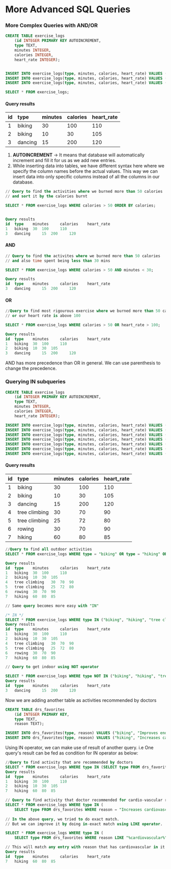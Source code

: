 # More Advanced SQL Queries

### More Complex Queries with AND/OR

```sql
CREATE TABLE exercise_logs
    (id INTEGER PRIMARY KEY AUTOINCREMENT,
    type TEXT,
    minutes INTEGER, 
    calories INTEGER,
    heart_rate INTEGER);


INSERT INTO exercise_logs(type, minutes, calories, heart_rate) VALUES ("biking", 30, 100, 110);
INSERT INTO exercise_logs(type, minutes, calories, heart_rate) VALUES ("biking", 10, 30, 105);
INSERT INTO exercise_logs(type, minutes, calories, heart_rate) VALUES ("dancing", 15, 200, 120);

SELECT * FROM exercise_logs;
```

#### Query results

| id | type | minutes | calories | heart\_rate |
| :--- | :--- | :--- | :--- | :--- |
| 1 | biking | 30 | 100 | 110 |
| 2 | biking | 10 | 30 | 105 |
| 3 | dancing | 15 | 200 | 120 |

1. **AUTOINCREMENT** -&gt; It means that database will automatically increment and fill it for us as we add new entries.
2. While inserting data into tables, we have different syntax here where we specify the column names before the actual values. This way we can insert data into only specific columns instead of all the columns in our database.

```sql
// Query to find the activities where we burned more than 50 calories
// and sort it by the calories burnt

SELECT * FROM exercise_logs WHERE calories > 50 ORDER BY calories;


Query results
id 	type 	minutes 	calories 	heart_rate
1 	biking 	30 	100 	110
3 	dancing 	15 	200 	120
```

#### AND

```sql
// Query to find the activites where we burned more than 50 calories
// and also time spent being less than 30 mins

SELECT * FROM exercise_logs WHERE calories > 50 AND minutes < 30;

Query results
id 	type 	minutes 	calories 	heart_rate
3 	dancing 	15 	200 	120
```

#### OR

```sql
//Query to find most rigourous exercise where we burned more than 50 calories
// or our heart rate is above 100

SELECT * FROM exercise_logs WHERE calories > 50 OR heart_rate > 100;

Query results
id 	type 	minutes 	calories 	heart_rate
1 	biking 	30 	100 	110
2 	biking 	10 	30 	105
3 	dancing 	15 	200 	120
```

AND has more precedence than OR in general. We can use parenthesis to change the precedence.

### Querying IN subqueries

```sql
CREATE TABLE exercise_logs
    (id INTEGER PRIMARY KEY AUTOINCREMENT,
    type TEXT,
    minutes INTEGER, 
    calories INTEGER,
    heart_rate INTEGER);

INSERT INTO exercise_logs(type, minutes, calories, heart_rate) VALUES ("biking", 30, 100, 110);
INSERT INTO exercise_logs(type, minutes, calories, heart_rate) VALUES ("biking", 10, 30, 105);
INSERT INTO exercise_logs(type, minutes, calories, heart_rate) VALUES ("dancing", 15, 200, 120);
INSERT INTO exercise_logs(type, minutes, calories, heart_rate) VALUES ("tree climbing", 30, 70, 90);
INSERT INTO exercise_logs(type, minutes, calories, heart_rate) VALUES ("tree climbing", 25, 72, 80);
INSERT INTO exercise_logs(type, minutes, calories, heart_rate) VALUES ("rowing", 30, 70, 90);
INSERT INTO exercise_logs(type, minutes, calories, heart_rate) VALUES ("hiking", 60, 80, 85);
```

#### Query results

| id | type | minutes | calories | heart\_rate |
| :--- | :--- | :--- | :--- | :--- |
| 1 | biking | 30 | 100 | 110 |
| 2 | biking | 10 | 30 | 105 |
| 3 | dancing | 15 | 200 | 120 |
| 4 | tree climbing | 30 | 70 | 90 |
| 5 | tree climbing | 25 | 72 | 80 |
| 6 | rowing | 30 | 70 | 90 |
| 7 | hiking | 60 | 80 | 85 |

```sql
//Query to find all outdoor activities
SELECT * FROM exercise_logs WHERE type = "biking" OR type = "hiking" OR type = "tree climbing" OR type = "rowing";

Query results
id 	type 	minutes 	calories 	heart_rate
1 	biking 	30 	100 	110
2 	biking 	10 	30 	105
4 	tree climbing 	30 	70 	90
5 	tree climbing 	25 	72 	80
6 	rowing 	30 	70 	90
7 	hiking 	60 	80 	85

// Same query becomes more easy with "IN" 

/* IN */
SELECT * FROM exercise_logs WHERE type IN ("biking", "hiking", "tree climbing", "rowing");
Query results
id 	type 	minutes 	calories 	heart_rate
1 	biking 	30 	100 	110
2 	biking 	10 	30 	105
4 	tree climbing 	30 	70 	90
5 	tree climbing 	25 	72 	80
6 	rowing 	30 	70 	90
7 	hiking 	60 	80 	85

// Query to get indoor using NOT operator

SELECT * FROM exercise_logs WHERE type NOT IN ("biking", "hiking", "tree climbing", "rowing");
Query results
id 	type 	minutes 	calories 	heart_rate
3 	dancing 	15 	200 	120

```

Now we are adding another table as activities recommended by doctors

```sql
CREATE TABLE drs_favorites
    (id INTEGER PRIMARY KEY,
    type TEXT,
    reason TEXT);

INSERT INTO drs_favorites(type, reason) VALUES ("biking", "Improves endurance and flexibility.");
INSERT INTO drs_favorites(type, reason) VALUES ("hiking", "Increases cardiovascular health.");
```

Using IN operator, we can make use of result of another query. i.e One query's result can be fed as condition for IN operator as below:

```sql
//Query to find activity that are recommended by doctors
SELECT * FROM exercise_logs WHERE type IN (SELECT type FROM drs_favorites);
Query results
id 	type 	minutes 	calories 	heart_rate
1 	biking 	30 	100 	110
2 	biking 	10 	30 	105
7 	hiking 	60 	80 	85

// Query to find activity that doctor recommended for cardio-vascular reasons
SELECT * FROM exercise_logs WHERE type IN (
    SELECT type FROM drs_favorites WHERE reason = "Increases cardiovascular health.");
    
// In the above query, we tried to do exact match. 
// But we can improve it by doing in-exact match using LIKE operator.

SELECT * FROM exercise_logs WHERE type IN (
    SELECT type FROM drs_favorites WHERE reason LIKE "%cardiovascular%");

// This will match any entry with reason that has cardiovascular in it.
Query results
id 	type 	minutes 	calories 	heart_rate
7 	hiking 	60 	80 	85
```

